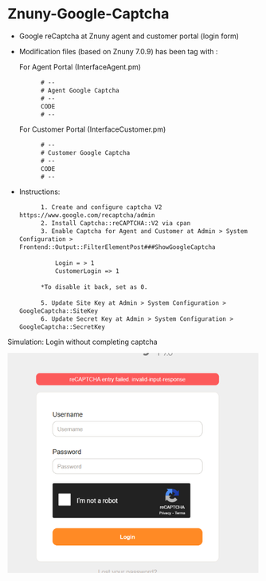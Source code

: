 # Znuny-Google-Captcha
- Google reCaptcha at Znuny agent and customer portal (login form)		
- Modification files (based on Znuny 7.0.9) has been tag with :

	
	For Agent Portal  (InterfaceAgent.pm)
	
			# --
			# Agent Google Captcha
			# -- 
			CODE  
			# -- 
	
	For Customer Portal  (InterfaceCustomer.pm)
		
			# --
			# Customer Google Captcha
			# -- 
			CODE  
			# --
			
- Instructions:  
	
			1. Create and configure captcha V2 https://www.google.com/recaptcha/admin  
			2. Install Captcha::reCAPTCHA::V2 via cpan  
			3. Enable Captcha for Agent and Customer at Admin > System Configuration > Frontend::Output::FilterElementPost###ShowGoogleCaptcha  
			
				Login = > 1
				CustomerLogin => 1
				
			*To disable it back, set as 0.
			
			5. Update Site Key at Admin > System Configuration > GoogleCaptcha::SiteKey  
			6. Update Secret Key at Admin > System Configuration > GoogleCaptcha::SecretKey 
			
		

Simulation: Login without completing captcha    

![gcaptcha_failed](gcaptcha_failed.png) 

